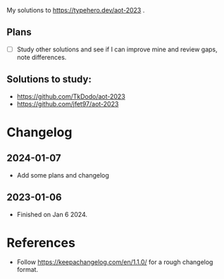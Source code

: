 My solutions to https://typehero.dev/aot-2023 . 

## Plans
- [ ] Study other solutions and see if I can improve mine and review gaps, note differences.

## Solutions to study:
* https://github.com/TkDodo/aot-2023
* https://github.com/jfet97/aot-2023

# Changelog

## 2024-01-07
* Add some plans and changelog

## 2023-01-06

* Finished on Jan 6 2024.

# References
* Follow https://keepachangelog.com/en/1.1.0/ for a rough changelog format.